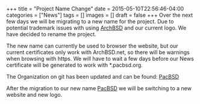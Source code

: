 +++
title = "Project Name Change"
date = 2015-05-10T22:56:46-04:00
categories = ["News"]
tags = []
images = []
draft = false
+++
Over the next few days we will be migrating to a new name for the project. Due
to potential trademark issues with using [ArchBSD](https://archbsd.net/) and
our current logo. We have decided to rename the project.

The new name can currently be used to browser the website, but our current
certificates only work with ArchBSD.net, so there will be warnings when
browsing with https. We will have to wait a few days before our News
certificate will be generated to work with \*.pacbsd.org.

The Organization on git has been updated and can be found:
[PacBSD](http://github.com/PacBSD)

After the migration to our new name [PacBSD](http://PacBSD.org/) we will be
switching to a new website and new logo.
